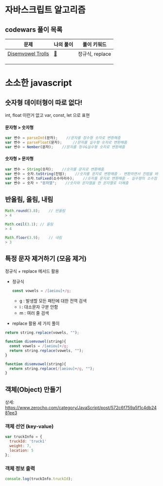 # 자바스크립트 알고리즘

## codewars 풀이 목록

| 문제                                                         | 나의 풀이                                                    | 풀이 키워드     |
| ------------------------------------------------------------ | ------------------------------------------------------------ | --------------- |
| [Disemvowel Trolls](https://www.codewars.com/kata/52fba66badcd10859f00097e) | [🥸](https://github.com/kcloud721/TIL/blob/master/algorithms/javascript/Disemvowel-Trolls.js) | 정규식, replace |
|                                                              |                                                              |                 |
|                                                              |                                                              |                 |
|                                                              |                                                              |                 |



# 소소한 javascript

## 숫자형 데이터형이 따로 없다!

int, float 이런거 없고 var, const, let 으로 표현

#### 문자형 > 숫자형

```javascript
var 변수 = parseInt(문자);    //문자를 정수형 숫자로 변환해줌
var 변수 = parseFloat(문자);     //문자를 실수형 숫자로 변환해줌
var 변수 = Nember(문자);    //문자를 정수&실수형 숫자로 변환해줌
```

#### 숫자형 > 문자형

```javascript
var 변수 = String(숫자);    //숫자를 문자로 변환해줌
var 변수 = 숫자.toString(진법);    //숫자를 문자로 변환해줌 - 변환하면서 진법을 바꿀 수 있음
var 변수 = 숫자.toFixed(소수자리수);    //숫자를 문자로 변환해줌 - 실수형의 소수점 자리를 지정할 수 있음
var 변수 = 숫자 + "문자열";    //숫자와 문자열을 한 문자열로 더해줌
```



## 반올림, 올림, 내림

```javascript
Math.round(3.8);	// 반올림
> 4
```

```javascript
Math.ceil(3.1); // 올림
> 4
```

```javascript
Math.floor(3.9);	// 내림 
> 3
```







## 특정 문자 제거하기 (모음 제거)

정규식 + replace 메서드 활용

* 정규식

  ```javascript
  const vowels = /[aeiou]+/g;
  ```

  * g : 발생할 모든 패턴에 대한 전역 검색
  * i : 대소문자 구분 안함
  * m : 여러 줄 검색

* replace 활용 세 가지 풀이

```javascript
return string.replace(vowels, "");
```

```javascript
function disemvowel(string){
  const vowels = /[aeiou]+/g;
  return string.replace(vowels, "");
}
```

```javascript
function disemvowel(string){
  return string.replace(/[aeiou]+/g, "");
}
```



## 객체(Object) 만들기

상세: https://www.zerocho.com/category/JavaScript/post/572c6f759a5f1c4db2481ee3

### 객체 선언 (key-value)

```javascript
var truckInfo = {
  truckId: 'truck1'
  weight: 7,
  location: 5
};
```

### 객체 정보 출력

```javascript
console.log(truckInfo.truckId);
```

